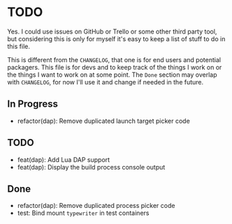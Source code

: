 # TODO

Yes. I could use issues on GitHub or Trello or some other third party tool, but
considering this is only for myself it's easy to keep a list of stuff to do in
this file.

This is different from the `CHANGELOG`, that one is for end users and potential
packagers. This file is for devs and to keep track of the things I work on or
the things I want to work on at some point. The `Done` section may overlap with
`CHANGELOG`, for now I'll use it and change if needed in the future.

## In Progress

- refactor(dap): Remove duplicated launch target picker code

## TODO

- feat(dap): Add Lua DAP support
- feat(dap): Display the build process console output

## Done

- refactor(dap): Remove duplicated process picker code
- test: Bind mount `typewriter` in test containers
